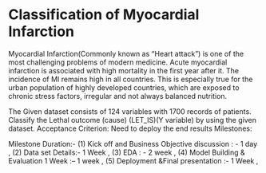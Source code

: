 # Classification of Myocardial Infarction

Myocardial Infarction(Commonly known as “Heart attack”) is one of the most challenging problems of modern medicine. Acute myocardial infarction is associated with high mortality in the first year after it. The incidence of MI remains high in all countries. This is especially true for the urban population of highly developed countries, which are exposed to chronic stress factors, irregular and not always balanced nutrition.

The Given dataset consists of 124 variables with 1700 records of patients. Classify the Lethal outcome (cause) (LET_IS)(Y variable) by using the given dataset. Acceptance Criterion: Need to deploy the end results Milestones:

Milestone Duration:- (1) Kick off and Business Objective discussion : - 1 day , (2) Data set Details:- 1 Week , (3) EDA : - 2 week , (4) Model Building & Evaluation 1 Week :– 1 week , (5) Deployment &Final presentation :- 1 Week ,
 
